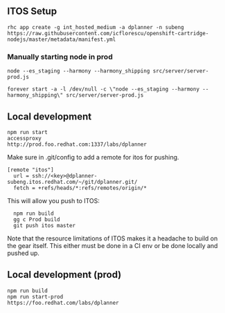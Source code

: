 ## ITOS Setup

    rhc app create -g int_hosted_medium -a dplanner -n subeng https://raw.githubusercontent.com/icflorescu/openshift-cartridge-nodejs/master/metadata/manifest.yml

### Manually starting node in prod

    node --es_staging --harmony --harmony_shipping src/server/server-prod.js

    forever start -a -l /dev/null -c \"node --es_staging --harmony --harmony_shipping\" src/server/server-prod.js

## Local development

    npm run start
    accessproxy
    http://prod.foo.redhat.com:1337/labs/dplanner
    
Make sure in .git/config to add a remote for itos for pushing.
    
    [remote "itos"]
      url = ssh://<key>@dplanner-subeng.itos.redhat.com/~/git/dplanner.git/
      fetch = +refs/heads/*:refs/remotes/origin/*
      
This will allow you push to ITOS:
      
      npm run build
      gg c Prod build
      git push itos master
      
Note that the resource limitations of ITOS makes it a headache to build on the gear itself.  This either must be done in 
a CI env or be done locally and pushed up.

    
## Local development (prod)

    npm run build
    npm run start-prod
    https://foo.redhat.com/labs/dplanner
